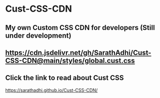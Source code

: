 # Cust-CSS-CDN
## My own Custom CSS CDN for developers (Still under development)
## https://cdn.jsdelivr.net/gh/SarathAdhi/Cust-CSS-CDN@main/styles/global.cust.css
## Click the link to read about Cust CSS
https://sarathadhi.github.io/Cust-CSS-CDN/
